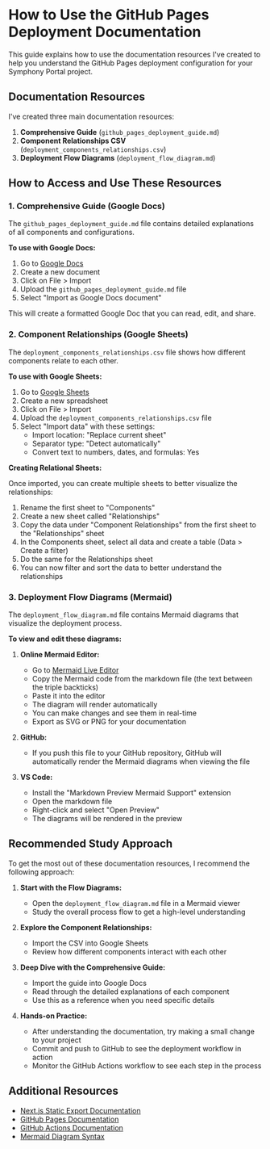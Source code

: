 # How to Use the GitHub Pages Deployment Documentation

This guide explains how to use the documentation resources I've created to help you understand the GitHub Pages deployment configuration for your Symphony Portal project.

## Documentation Resources

I've created three main documentation resources:

1. **Comprehensive Guide** (`github_pages_deployment_guide.md`)
2. **Component Relationships CSV** (`deployment_components_relationships.csv`)
3. **Deployment Flow Diagrams** (`deployment_flow_diagram.md`)

## How to Access and Use These Resources

### 1. Comprehensive Guide (Google Docs)

The `github_pages_deployment_guide.md` file contains detailed explanations of all components and configurations.

**To use with Google Docs:**

1. Go to [Google Docs](https://docs.google.com)
2. Create a new document
3. Click on File > Import
4. Upload the `github_pages_deployment_guide.md` file
5. Select "Import as Google Docs document"

This will create a formatted Google Doc that you can read, edit, and share.

### 2. Component Relationships (Google Sheets)

The `deployment_components_relationships.csv` file shows how different components relate to each other.

**To use with Google Sheets:**

1. Go to [Google Sheets](https://sheets.google.com)
2. Create a new spreadsheet
3. Click on File > Import
4. Upload the `deployment_components_relationships.csv` file
5. Select "Import data" with these settings:
   - Import location: "Replace current sheet"
   - Separator type: "Detect automatically"
   - Convert text to numbers, dates, and formulas: Yes

**Creating Relational Sheets:**

Once imported, you can create multiple sheets to better visualize the relationships:

1. Rename the first sheet to "Components"
2. Create a new sheet called "Relationships"
3. Copy the data under "Component Relationships" from the first sheet to the "Relationships" sheet
4. In the Components sheet, select all data and create a table (Data > Create a filter)
5. Do the same for the Relationships sheet
6. You can now filter and sort the data to better understand the relationships

### 3. Deployment Flow Diagrams (Mermaid)

The `deployment_flow_diagram.md` file contains Mermaid diagrams that visualize the deployment process.

**To view and edit these diagrams:**

1. **Online Mermaid Editor:**
   - Go to [Mermaid Live Editor](https://mermaid.live/)
   - Copy the Mermaid code from the markdown file (the text between the triple backticks)
   - Paste it into the editor
   - The diagram will render automatically
   - You can make changes and see them in real-time
   - Export as SVG or PNG for your documentation

2. **GitHub:**
   - If you push this file to your GitHub repository, GitHub will automatically render the Mermaid diagrams when viewing the file

3. **VS Code:**
   - Install the "Markdown Preview Mermaid Support" extension
   - Open the markdown file
   - Right-click and select "Open Preview"
   - The diagrams will be rendered in the preview

## Recommended Study Approach

To get the most out of these documentation resources, I recommend the following approach:

1. **Start with the Flow Diagrams:**
   - Open the `deployment_flow_diagram.md` file in a Mermaid viewer
   - Study the overall process flow to get a high-level understanding

2. **Explore the Component Relationships:**
   - Import the CSV into Google Sheets
   - Review how different components interact with each other

3. **Deep Dive with the Comprehensive Guide:**
   - Import the guide into Google Docs
   - Read through the detailed explanations of each component
   - Use this as a reference when you need specific details

4. **Hands-on Practice:**
   - After understanding the documentation, try making a small change to your project
   - Commit and push to GitHub to see the deployment workflow in action
   - Monitor the GitHub Actions workflow to see each step in the process

## Additional Resources

- [Next.js Static Export Documentation](https://nextjs.org/docs/pages/building-your-application/deploying/static-exports)
- [GitHub Pages Documentation](https://docs.github.com/en/pages)
- [GitHub Actions Documentation](https://docs.github.com/en/actions)
- [Mermaid Diagram Syntax](https://mermaid.js.org/syntax/flowchart.html)
